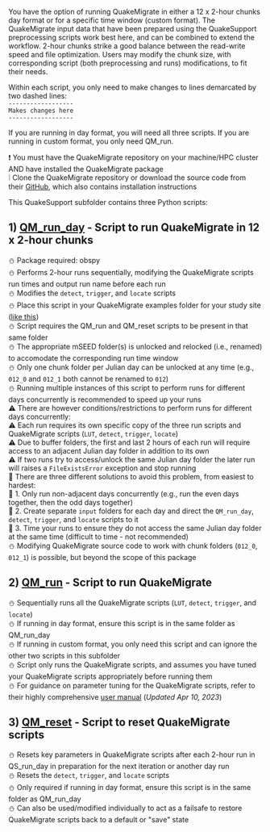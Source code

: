 You have the option of running QuakeMigrate in either a 12 x 2-hour chunks day format or for a specific time window (custom format). The QuakeMigrate input data that have been prepared using the QuakeSupport preprocessing scripts work best here, and can be combined to extend the workflow. 2-hour chunks strike a good balance between the read-write speed and file optimization. Users may modify the chunk size, with corresponding script (both preprocessing and runs) modifications, to fit their needs.

Within each script, you only need to make changes to lines demarcated by two dashed lines:  
`------------------`  
`Makes changes here`  
`------------------`  

If you are running in day format, you will need all three scripts. If you are running in custom format, you only need QM_run.

:heavy_exclamation_mark: You must have the QuakeMigrate repository on your machine/HPC cluster AND have installed the QuakeMigrate package  
:grey_exclamation: Clone the QuakeMigrate repository or download the source code from their [GitHub](https://github.com/QuakeMigrate/QuakeMigrate), which also contains installation instructions

This QuakeSupport subfolder contains three Python scripts:
## 1) [QM_run_day](https://github.com/cryoilrj/QuakeSupport/blob/main/runs/QS_QM_run_day.py) - Script to run QuakeMigrate in 12 x 2-hour chunks
:snowman: Package required: obspy  
:snowman: Performs 2-hour runs sequentially, modifying the QuakeMigrate scripts run times and output run name before each run  
:snowman: Modifies the `detect`, `trigger`, and `locate` scripts  
:snowman: Place this script in your QuakeMigrate examples folder for your study site ([like this](https://github.com/QuakeMigrate/QuakeMigrate/tree/master/examples/Icequake_Rutford))  
:snowman: Script requires the QM_run and QM_reset scripts to be present in that same folder  
:snowman: The appropriate mSEED folder(s) is unlocked and relocked (i.e., renamed) to accomodate the corresponding run time window  
:snowman: Only one chunk folder per Julian day can be unlocked at any time (e.g., `012_0` and `012_1` both cannot be renamed to `012`)  
:snowman: Running multiple instances of this script to perform runs for different days concurrently is recommended to speed up your runs  
:warning: There are however conditions/restrictions to perform runs for different days concurrently:  
:warning: Each run requires its own specific copy of the three run scripts and QuakeMigrate scripts (`LUT`, `detect`, `trigger`, `locate`)  
:warning: Due to buffer folders, the first and last 2 hours of each run will require access to an adjacent Julian day folder in addition to its own    
:warning: If two runs try to access/unlock the same Julian day folder the later run will raises a `FileExistsError` exception and stop running  
:green_book: There are three different solutions to avoid this problem, from easiest to hardest:  
:green_book: 1. Only run non-adjacent days concurrently (e.g., run the even days together, then the odd days together)  
:green_book: 2. Create separate `input` folders for each day and direct the `QM_run_day`, `detect`, `trigger`, and `locate` scripts to it  
:green_book: 3. Time your runs to ensure they do not access the same Julian day folder at the same time (difficult to time - not recommended)  
:snowman: Modifying QuakeMigrate source code to work with chunk folders (`012_0`, `012_1`) is possible, but beyond the scope of this package

## 2) [QM_run](https://github.com/cryoilrj/QuakeSupport/blob/main/runs/QS_QM_run.py) - Script to run QuakeMigrate
:snowman: Sequentially runs all the QuakeMigrate scripts (`LUT`, `detect`, `trigger`, and `locate`)  
:snowman: If running in day format, ensure this script is in the same folder as QM_run_day  
:snowman: If running in custom format, you only need this script and can ignore the other two scripts in this subfolder  
:snowman: Script only runs the QuakeMigrate scripts, and assumes you have tuned your QuakeMigrate scripts appropriately before running them  
:snowman: For guidance on parameter tuning for the QuakeMigrate scripts, refer to their highly comprehensive [user manual](https://quakemigrate.readthedocs.io/_/downloads/en/stable/pdf/) (_Updated Apr 10, 2023_)

## 3) [QM_reset](https://github.com/cryoilrj/QuakeSupport/blob/main/runs/QS_QM_reset.py) - Script to reset QuakeMigrate scripts
:snowman: Resets key parameters in QuakeMigrate scripts after each 2-hour run in QS_run_day in preparation for the next iteration or another day run  
:snowman: Resets the `detect`, `trigger`, and `locate` scripts  
:snowman: Only required if running in day format, ensure this script is in the same folder as QM_run_day  
:snowman: Can also be used/modified individually to act as a failsafe to restore QuakeMigrate scripts back to a default or "save" state
